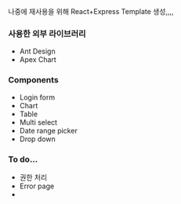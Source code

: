 나중에 재사용을 위해 React+Express Template 생성,,,, 

### 사용한 외부 라이브러리
- Ant Design
- Apex Chart

### Components
- Login form
- Chart
- Table
- Multi select
- Date range picker
- Drop down
  

### To do...
- 권한 처리
- Error page
- 